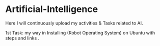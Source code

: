 # Artificial-Intelligence
Here I will continuously upload my activities &amp; Tasks related to AI.


1st Task: my way in Installing (Robot Operating System) on Ubuntu with steps and links .
